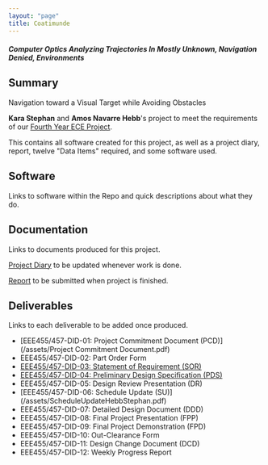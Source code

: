 ```yaml
---
layout: "page"
title: Coatimunde
---
```


##### Computer Optics Analyzing Trajectories In Mostly Unknown, Navigation Denied, Environments

## Summary
Navigation toward a Visual Target while Avoiding Obstacles

**Kara Stephan** and **Amos Navarre Hebb**'s project to meet the requirements of our [Fourth Year ECE Project](http://projects.segfaults.net).

This contains all software created for this project, as well as a project diary, report, twelve "Data Items" required, and some software used.

## Software

Links to software within the Repo and quick descriptions about what they do.

## Documentation

Links to documents produced for this project.

[Project Diary](/coatimunde/index.html) to be updated whenever work is done.

[Report]() to be submitted when project is finished.

## Deliverables

Links to each deliverable to be added once produced.

* [EEE455/457-DID-01: Project Commitment Document (PCD)](/assets/Project Commitment Document.pdf)
* EEE455/457-DID-02: Part Order Form
* [EEE455/457-DID-03: Statement of Requirement (SOR)](/assets/SORHebbStephan.pdf)
* [EEE455/457-DID-04: Preliminary Design Specification (PDS)](/assets/PrelimDesignHebbStephan.pdf)
* EEE455/457-DID-05: Design Review Presentation (DR)
* [EEE455/457-DID-06: Schedule Update (SU)] (/assets/ScheduleUpdateHebbStephan.pdf)
* EEE455/457-DID-07: Detailed Design Document (DDD)
* EEE455/457-DID-08: Final Project Presentation (FPP)
* EEE455/457-DID-09: Final Project Demonstration (FPD)
* EEE455/457-DID-10: Out-Clearance Form
* EEE455/457-DID-11: Design Change Document (DCD)
* EEE455/457-DID-12: Weekly Progress Report

